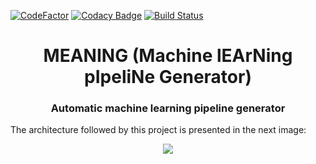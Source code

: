 [![CodeFactor](https://www.codefactor.io/repository/github/walterjgsp/meaning/badge/master)](https://www.codefactor.io/repository/github/walterjgsp/meaning/overview/master)
[![Codacy Badge](https://api.codacy.com/project/badge/Grade/f4791748f12b4b9abdbbcf5d47fa8598)](https://www.codacy.com/manual/walterjgsp/meaning?utm_source=github.com&amp;utm_medium=referral&amp;utm_content=walterjgsp/meaning&amp;utm_campaign=Badge_Grade)
[![Build Status](https://travis-ci.com/walterjgsp/meaning.svg?branch=master)](https://travis-ci.com/walterjgsp/meaning)

<div align="center">
    <h1 align="center">MEANING (<b>M</b>achine l<b>EA</b>r<b>N</b>ing p<b>I</b>peli<b>N</b>e <b>G</b>enerator)</h1>
    <h3>Automatic machine learning pipeline generator </h3>
</div>

The architecture followed by this project is presented in the next image:

<div align="center">
    <img  src="./images/architecture.png"